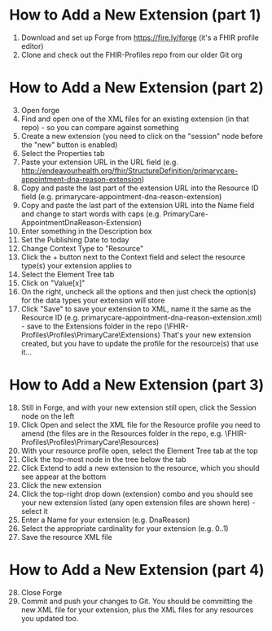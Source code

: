 # How to Add a New Extension (part 1)
1) Download and set up Forge from https://fire.ly/forge (it's a FHIR profile editor)
2) Clone and check out the FHIR-Profiles repo from our older Git org

# How to Add a New Extension (part 2)
3) Open forge
4) Find and open one of the XML files for an existing extension (in that repo) - so you can compare against something
5) Create a new extension (you need to click on the "session" node before the "new" button is enabled)
6) Select the Properties tab
7) Paste your extension URL in the URL field (e.g. http://endeavourhealth.org/fhir/StructureDefinition/primarycare-appointment-dna-reason-extension)
8) Copy and paste the last part of the extension URL into the Resource ID field (e.g. primarycare-appointment-dna-reason-extension)
9) Copy and paste the last part of the extension URL into the Name field and change to start words with caps (e.g. PrimaryCare-AppointmentDnaReason-Extension)
10) Enter something in the Description box
11) Set the Publishing Date to today
12) Change Context Type to "Resource"
13) Click the + button next to the Context field and select the resource type(s) your extension applies to
14) Select the Element Tree tab
15) Click on "Value[x]"
16) On the right, uncheck all the options and then just check the option(s) for the data types your extension will store
17) Click "Save" to save your extension to XML, name it the same as the Resource ID (e.g. primarycare-appointment-dna-reason-extension.xml) - save to the Extensions folder in the repo (\FHIR-Profiles\Profiles\PrimaryCare\Extensions)
That's your new extension created, but you have to update the profile for the resource(s) that use it...

# How to Add a New Extension (part 3)
18) Still in Forge, and with your new extension still open, click the Session node on the left
19) Click Open and select the XML file for the Resource profile you need to amend (the files are in the Resources folder in the repo, e.g. \FHIR-Profiles\Profiles\PrimaryCare\Resources)
20) With your resource profile open, select the Element Tree tab at the top
21) Click the top-most node in the tree below the tab
22) Click Extend to add a new extension to the resource, which you should see appear at the bottom
23) Click the new extension
24) Click the top-right drop down (extension) combo and you should see your new extension listed (any open extension files are shown here) - select it
25) Enter a Name for your extension (e.g. DnaReason)
26) Select the appropriate cardinality for your extension (e.g. 0..1)
27) Save the resource XML file

# How to Add a New Extension (part 4)
28) Close Forge
29) Commit and push your changes to Git. You should be committing the new XML file for your extension, plus the XML files for any resources you updated too.

